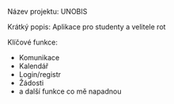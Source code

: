Název projektu: UNOBIS

Krátký popis: Aplikace pro studenty a velitele rot

Klíčové funkce:
- Komunikace
- Kalendář
- Login/registr
- Žádosti
- a další funkce co mě napadnou